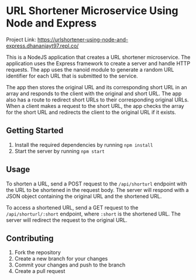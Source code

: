 # URL Shortener Microservice Using Node and Express

Project Link: https://urlshortener-using-node-and-express.dhananjayt97.repl.co/

This is a NodeJS application that creates a URL shortener microservice. The application uses the Express framework to create a server and handle HTTP requests. The app uses the nanoid module to generate a random URL identifier for each URL that is submitted to the service. 

The app then stores the original URL and its corresponding short URL in an array and responds to the client with the original and short URL. The app also has a route to redirect short URLs to their corresponding original URLs. When a client makes a request to the short URL, the app checks the array for the short URL and redirects the client to the original URL if it exists.


## Getting Started

1. Install the required dependencies by running `npm install`
2. Start the server by running `npm start`

## Usage

To shorten a URL, send a POST request to the `/api/shorturl` endpoint with the URL to be shortened in the request body. The server will respond with a JSON object containing the original URL and the shortened URL.

To access a shortened URL, send a GET request to the `/api/shorturl/:short` endpoint, where `:short` is the shortened URL. The server will redirect the request to the original URL.

## Contributing

1. Fork the repository
2. Create a new branch for your changes
3. Commit your changes and push to the branch
4. Create a pull request

